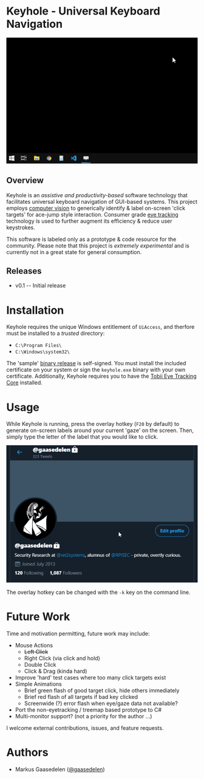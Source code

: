 # Keyhole - Universal Keyboard Navigation
<p align="center">
<img alt="Keyhole" src="screenshots/overview.gif"/>
</p>

## Overview

Keyhole is an *assistive and productivity-based* software technology that facilitates universal keyboard navigation of GUI-based systems. This project employs [computer vision](https://opencv.org/) to generically identify & label on-screen 'click targets' for ace-jump style interaction. Consumer grade [eye tracking](https://gaming.tobii.com/product/tobii-eye-tracker-4c/) technology is used to further augment its efficiency & reduce user keystrokes.

This software is labeled only as a prototype & code resource for the community. Please note that this project is *extremely experimental* and is currently not in a great state for general consumption.

## Releases

* v0.1 -- Initial release

# Installation

Keyhole requires the unique Windows entitlement of `UiAccess`, and therfore must be installed to a *trusted* directory:

* `C:\Program Files\`
* `C:\Windows\system32\`

The 'sample' [binary release](https://github.com/gaasedelen/keyhole/releases) is self-signed. You must install the included certificate on your system or sign the `keyhole.exe` binary with your own certificate. Additionally, Keyhole requires you to have the [Tobii Eye Tracking Core](https://gaming.tobii.com/getstarted/?bundle=tobii-core) installed.

# Usage

While Keyhole is running, press the overlay hotkey (`F20` by default) to generate on-screen labels around your current 'gaze' on the screen. Then, simply type the letter of the label that you would like to click.

<p align="center">
<img alt="Lighthouse Menu Entries" src="screenshots/twitter.gif"/>
</p>

The overlay hotkey can be changed with the `-k` key on the command line.

# Future Work

Time and motivation permitting, future work may include:

* Mouse Actions
  * ~~Left Click~~
  * Right Click (via click and hold)
  * Double Click
  * Click & Drag (kinda hard)
* Improve 'hard' test cases where too many click targets exist
* Simple Animations
  * Brief green flash of good target click, hide others immediately
  * Brief red flash of all targets if bad key clicked
  * Screenwide (?) error flash when eye/gaze data not available?
* Port the non-eyetracking / treemap based prototype to C#
* Multi-monitor support? (not a priority for the author ...)

I welcome external contributions, issues, and feature requests.

# Authors

* Markus Gaasedelen ([@gaasedelen](https://twitter.com/gaasedelen))
